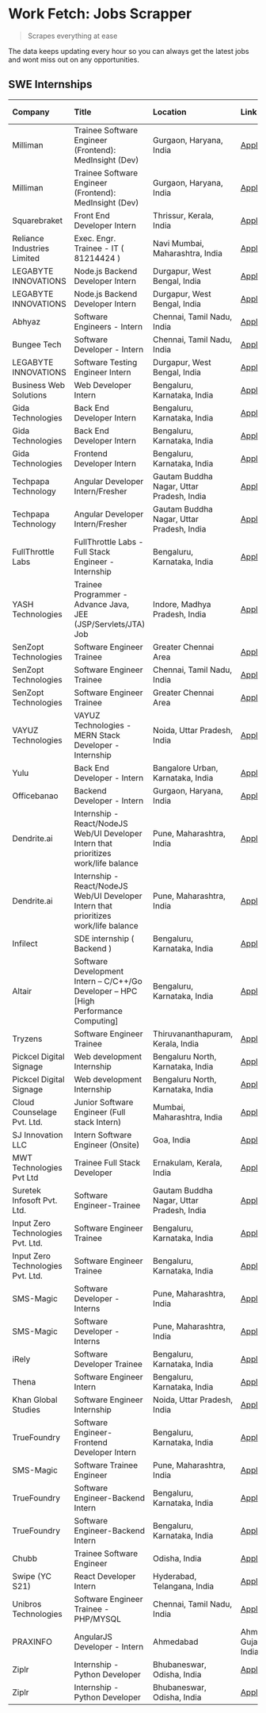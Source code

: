 # Work Fetch: Jobs Scrapper
> Scrapes everything at ease

The data keeps updating every hour so you can always get the latest jobs and wont miss out on any opportunities.

## SWE Internships
<!--START_SECTION:workfetch-->
| Company                           | Title                                                                                | Location                                  | Link                                                                                                                                                                                                                                                                                                             | Date Posted   |
|:----------------------------------|:-------------------------------------------------------------------------------------|:------------------------------------------|:-----------------------------------------------------------------------------------------------------------------------------------------------------------------------------------------------------------------------------------------------------------------------------------------------------------------|:--------------|
| Milliman                          | Trainee Software Engineer (Frontend): MedInsight (Dev)                               | Gurgaon, Haryana, India                   | [Apply](https://in.linkedin.com/jobs/view/trainee-software-engineer-frontend-medinsight-dev-at-milliman-3792874280?position=31&pageNum=0&refId=eNkcn%2B3qDa%2BHAAvPORMwfA%3D%3D&trackingId=jBRLNJkzBYXPuwB8qs5fCQ%3D%3D&trk=public_jobs_jserp-result_search-card)                                                | 2024-03-01    |
| Milliman                          | Trainee Software Engineer (Frontend): MedInsight (Dev)                               | Gurgaon, Haryana, India                   | [Apply](https://in.linkedin.com/jobs/view/trainee-software-engineer-frontend-medinsight-dev-at-milliman-3792874280?position=6&pageNum=2&refId=EiFD8QhQR2U5%2F34elFOByA%3D%3D&trackingId=xwPxqlmWCI1evSRPThK%2Bzw%3D%3D&trk=public_jobs_jserp-result_search-card)                                                 | 2024-03-01    |
| Squarebraket                      | Front End Developer Intern                                                           | Thrissur, Kerala, India                   | [Apply](https://in.linkedin.com/jobs/view/front-end-developer-intern-at-squarebraket-3838541191?position=18&pageNum=0&refId=eNkcn%2B3qDa%2BHAAvPORMwfA%3D%3D&trackingId=J0n1VFwvbG7UDl5Dz3ek5Q%3D%3D&trk=public_jobs_jserp-result_search-card)                                                                   | 2024-02-29    |
| Reliance Industries Limited       | Exec. Engr. Trainee - IT ( 81214424 )                                                | Navi Mumbai, Maharashtra, India           | [Apply](https://in.linkedin.com/jobs/view/exec-engr-trainee-it-81214424-at-reliance-industries-limited-3842850941?position=45&pageNum=0&refId=eNkcn%2B3qDa%2BHAAvPORMwfA%3D%3D&trackingId=wZu04ofdCi29SABcFbUtsQ%3D%3D&trk=public_jobs_jserp-result_search-card)                                                 | 2024-02-29    |
| LEGABYTE INNOVATIONS              | Node.js Backend Developer Intern                                                     | Durgapur, West Bengal, India              | [Apply](https://in.linkedin.com/jobs/view/node-js-backend-developer-intern-at-legabyte-innovations-3842647664?position=57&pageNum=0&refId=eNkcn%2B3qDa%2BHAAvPORMwfA%3D%3D&trackingId=2WZBA4i%2Fh4rnBVv%2B9J%2BBAQ%3D%3D&trk=public_jobs_jserp-result_search-card)                                               | 2024-02-29    |
| LEGABYTE INNOVATIONS              | Node.js Backend Developer Intern                                                     | Durgapur, West Bengal, India              | [Apply](https://in.linkedin.com/jobs/view/node-js-backend-developer-intern-at-legabyte-innovations-3842647664?position=7&pageNum=5&refId=5Mz%2BsRpUyr76xqRP%2BxsNRg%3D%3D&trackingId=rQ%2FPz4Z8LqW4CNdnF1v3bQ%3D%3D&trk=public_jobs_jserp-result_search-card)                                                    | 2024-02-29    |
| Abhyaz                            | Software Engineers - Intern                                                          | Chennai, Tamil Nadu, India                | [Apply](https://in.linkedin.com/jobs/view/software-engineers-intern-at-abhyaz-3842331306?position=23&pageNum=0&refId=eNkcn%2B3qDa%2BHAAvPORMwfA%3D%3D&trackingId=aiGP3UvQgYmCs0eX3z%2F1EQ%3D%3D&trk=public_jobs_jserp-result_search-card)                                                                        | 2024-02-28    |
| Bungee Tech                       | Software Developer - Intern                                                          | Chennai, Tamil Nadu, India                | [Apply](https://in.linkedin.com/jobs/view/software-developer-intern-at-bungee-tech-3842220746?position=37&pageNum=0&refId=eNkcn%2B3qDa%2BHAAvPORMwfA%3D%3D&trackingId=xRtHoB%2BYYflQaXH2yKDQkQ%3D%3D&trk=public_jobs_jserp-result_search-card)                                                                   | 2024-02-28    |
| LEGABYTE INNOVATIONS              | Software Testing Engineer Intern                                                     | Durgapur, West Bengal, India              | [Apply](https://in.linkedin.com/jobs/view/software-testing-engineer-intern-at-legabyte-innovations-3841909855?position=2&pageNum=7&refId=9%2FGpu4ioaEqs0LFv4cyvMQ%3D%3D&trackingId=mLRANzMXGg2inExKU6YeFQ%3D%3D&trk=public_jobs_jserp-result_search-card)                                                        | 2024-02-28    |
| Business Web Solutions            | Web Developer Intern                                                                 | Bengaluru, Karnataka, India               | [Apply](https://in.linkedin.com/jobs/view/web-developer-intern-at-business-web-solutions-3839906144?position=16&pageNum=0&refId=eNkcn%2B3qDa%2BHAAvPORMwfA%3D%3D&trackingId=NTh4yi5s9ClmHr2tma0jLA%3D%3D&trk=public_jobs_jserp-result_search-card)                                                               | 2024-02-26    |
| Gida Technologies                 | Back End Developer Intern                                                            | Bengaluru, Karnataka, India               | [Apply](https://in.linkedin.com/jobs/view/back-end-developer-intern-at-gida-technologies-3836849295?position=52&pageNum=0&refId=eNkcn%2B3qDa%2BHAAvPORMwfA%3D%3D&trackingId=MOAm93DsLVwG3fqdP6bwog%3D%3D&trk=public_jobs_jserp-result_search-card)                                                               | 2024-02-23    |
| Gida Technologies                 | Back End Developer Intern                                                            | Bengaluru, Karnataka, India               | [Apply](https://in.linkedin.com/jobs/view/back-end-developer-intern-at-gida-technologies-3836849295?position=2&pageNum=5&refId=5Mz%2BsRpUyr76xqRP%2BxsNRg%3D%3D&trackingId=FSWcZ%2FEHx1cW5fmCnTnolg%3D%3D&trk=public_jobs_jserp-result_search-card)                                                              | 2024-02-23    |
| Gida Technologies                 | Frontend Developer Intern                                                            | Bengaluru, Karnataka, India               | [Apply](https://in.linkedin.com/jobs/view/frontend-developer-intern-at-gida-technologies-3836040945?position=14&pageNum=0&refId=eNkcn%2B3qDa%2BHAAvPORMwfA%3D%3D&trackingId=28TlNnzSFVIOswPafvCBUQ%3D%3D&trk=public_jobs_jserp-result_search-card)                                                               | 2024-02-21    |
| Techpapa Technology               | Angular Developer Intern/Fresher                                                     | Gautam Buddha Nagar, Uttar Pradesh, India | [Apply](https://in.linkedin.com/jobs/view/angular-developer-intern-fresher-at-techpapa-technology-3834305862?position=51&pageNum=0&refId=eNkcn%2B3qDa%2BHAAvPORMwfA%3D%3D&trackingId=3rh5uDv72knzHBRG3148yQ%3D%3D&trk=public_jobs_jserp-result_search-card)                                                      | 2024-02-20    |
| Techpapa Technology               | Angular Developer Intern/Fresher                                                     | Gautam Buddha Nagar, Uttar Pradesh, India | [Apply](https://in.linkedin.com/jobs/view/angular-developer-intern-fresher-at-techpapa-technology-3834305862?position=1&pageNum=5&refId=5Mz%2BsRpUyr76xqRP%2BxsNRg%3D%3D&trackingId=fFDEET%2BVxJglFNWboNkRIg%3D%3D&trk=public_jobs_jserp-result_search-card)                                                     | 2024-02-20    |
| FullThrottle Labs                 | FullThrottle Labs - Full Stack Engineer - Internship                                 | Bengaluru, Karnataka, India               | [Apply](https://in.linkedin.com/jobs/view/fullthrottle-labs-full-stack-engineer-internship-at-fullthrottle-labs-3829636016?position=49&pageNum=0&refId=eNkcn%2B3qDa%2BHAAvPORMwfA%3D%3D&trackingId=Hm7YTcrkTrsv7A8I1%2B%2FnZA%3D%3D&trk=public_jobs_jserp-result_search-card)                                    | 2024-02-17    |
| YASH Technologies                 | Trainee Programmer - Advance Java, JEE (JSP/Servlets/JTA) Job                        | Indore, Madhya Pradesh, India             | [Apply](https://in.linkedin.com/jobs/view/trainee-programmer-advance-java-jee-jsp-servlets-jta-job-at-yash-technologies-3811759183?position=12&pageNum=0&refId=eNkcn%2B3qDa%2BHAAvPORMwfA%3D%3D&trackingId=mHgV3ep8JqxfN7C3OV1t2Q%3D%3D&trk=public_jobs_jserp-result_search-card)                                | 2024-02-13    |
| SenZopt Technologies              | Software Engineer Trainee                                                            | Greater Chennai Area                      | [Apply](https://in.linkedin.com/jobs/view/software-engineer-trainee-at-senzopt-technologies-3827688781?position=33&pageNum=0&refId=eNkcn%2B3qDa%2BHAAvPORMwfA%3D%3D&trackingId=7bv2TSp3c%2FqpsF4KCbVdeg%3D%3D&trk=public_jobs_jserp-result_search-card)                                                          | 2024-02-12    |
| SenZopt Technologies              | Software Engineer Trainee                                                            | Chennai, Tamil Nadu, India                | [Apply](https://in.linkedin.com/jobs/view/software-engineer-trainee-at-senzopt-technologies-3827686880?position=44&pageNum=0&refId=eNkcn%2B3qDa%2BHAAvPORMwfA%3D%3D&trackingId=iICC2shm%2F8em0V8UYuilcw%3D%3D&trk=public_jobs_jserp-result_search-card)                                                          | 2024-02-12    |
| SenZopt Technologies              | Software Engineer Trainee                                                            | Greater Chennai Area                      | [Apply](https://in.linkedin.com/jobs/view/software-engineer-trainee-at-senzopt-technologies-3827688781?position=8&pageNum=2&refId=EiFD8QhQR2U5%2F34elFOByA%3D%3D&trackingId=yTqOIQUvksNViG%2FMvU0D5Q%3D%3D&trk=public_jobs_jserp-result_search-card)                                                             | 2024-02-12    |
| VAYUZ Technologies                | VAYUZ Technologies - MERN Stack Developer - Internship                               | Noida, Uttar Pradesh, India               | [Apply](https://in.linkedin.com/jobs/view/vayuz-technologies-mern-stack-developer-internship-at-vayuz-technologies-3822619356?position=50&pageNum=0&refId=eNkcn%2B3qDa%2BHAAvPORMwfA%3D%3D&trackingId=6e2EpY2bkuW1xdvss4O1iA%3D%3D&trk=public_jobs_jserp-result_search-card)                                     | 2024-02-10    |
| Yulu                              | Back End Developer - Intern                                                          | Bangalore Urban, Karnataka, India         | [Apply](https://in.linkedin.com/jobs/view/back-end-developer-intern-at-yulu-3821682220?position=6&pageNum=0&refId=eNkcn%2B3qDa%2BHAAvPORMwfA%3D%3D&trackingId=ama2Gekx0MnpkVs01iELjA%3D%3D&trk=public_jobs_jserp-result_search-card)                                                                             | 2024-02-04    |
| Officebanao                       | Backend Developer - Intern                                                           | Gurgaon, Haryana, India                   | [Apply](https://in.linkedin.com/jobs/view/backend-developer-intern-at-officebanao-3814263731?position=20&pageNum=0&refId=eNkcn%2B3qDa%2BHAAvPORMwfA%3D%3D&trackingId=T27LlOm%2B1RzJoewmglTs5g%3D%3D&trk=public_jobs_jserp-result_search-card)                                                                    | 2024-01-31    |
| Dendrite.ai                       | Internship - React/NodeJS Web/UI Developer Intern that prioritizes work/life balance | Pune, Maharashtra, India                  | [Apply](https://in.linkedin.com/jobs/view/internship-react-nodejs-web-ui-developer-intern-that-prioritizes-work-life-balance-at-dendrite-ai-3818948068?position=29&pageNum=0&refId=eNkcn%2B3qDa%2BHAAvPORMwfA%3D%3D&trackingId=7TyKNI9aR%2Ftj6ouZLCT%2BZg%3D%3D&trk=public_jobs_jserp-result_search-card)        | 2024-01-31    |
| Dendrite.ai                       | Internship - React/NodeJS Web/UI Developer Intern that prioritizes work/life balance | Pune, Maharashtra, India                  | [Apply](https://in.linkedin.com/jobs/view/internship-react-nodejs-web-ui-developer-intern-that-prioritizes-work-life-balance-at-dendrite-ai-3818948068?position=4&pageNum=2&refId=EiFD8QhQR2U5%2F34elFOByA%3D%3D&trackingId=u2pqbwutctdLSlxd2ubLyA%3D%3D&trk=public_jobs_jserp-result_search-card)               | 2024-01-31    |
| Infilect                          | SDE internship ( Backend )                                                           | Bengaluru, Karnataka, India               | [Apply](https://in.linkedin.com/jobs/view/sde-internship-backend-at-infilect-3815120558?position=21&pageNum=0&refId=eNkcn%2B3qDa%2BHAAvPORMwfA%3D%3D&trackingId=w4weIgp54C6vYfsecsRxlA%3D%3D&trk=public_jobs_jserp-result_search-card)                                                                           | 2024-01-25    |
| Altair                            | Software Development Intern – C/C++/Go Developer – HPC [High Performance Computing]  | Bengaluru, Karnataka, India               | [Apply](https://in.linkedin.com/jobs/view/software-development-intern-%E2%80%93-c-c%2B%2B-go-developer-%E2%80%93-hpc-high-performance-computing-at-altair-3809167074?position=5&pageNum=7&refId=9%2FGpu4ioaEqs0LFv4cyvMQ%3D%3D&trackingId=vj4LSgE4NZB1vGNIVcYLHQ%3D%3D&trk=public_jobs_jserp-result_search-card) | 2024-01-19    |
| Tryzens                           | Software Engineer Trainee                                                            | Thiruvananthapuram, Kerala, India         | [Apply](https://in.linkedin.com/jobs/view/software-engineer-trainee-at-tryzens-3809363491?position=38&pageNum=0&refId=eNkcn%2B3qDa%2BHAAvPORMwfA%3D%3D&trackingId=CwLXzkrqYkScZqASAXaG9Q%3D%3D&trk=public_jobs_jserp-result_search-card)                                                                         | 2024-01-18    |
| Pickcel Digital Signage           | Web development Internship                                                           | Bengaluru North, Karnataka, India         | [Apply](https://in.linkedin.com/jobs/view/web-development-internship-at-pickcel-digital-signage-3826062393?position=55&pageNum=0&refId=eNkcn%2B3qDa%2BHAAvPORMwfA%3D%3D&trackingId=aLy%2FKI2QZAgXWk1N6sOLFQ%3D%3D&trk=public_jobs_jserp-result_search-card)                                                      | 2024-01-15    |
| Pickcel Digital Signage           | Web development Internship                                                           | Bengaluru North, Karnataka, India         | [Apply](https://in.linkedin.com/jobs/view/web-development-internship-at-pickcel-digital-signage-3826062393?position=5&pageNum=5&refId=5Mz%2BsRpUyr76xqRP%2BxsNRg%3D%3D&trackingId=401HoP5CdnYJoPDKxqAwuQ%3D%3D&trk=public_jobs_jserp-result_search-card)                                                         | 2024-01-15    |
| Cloud Counselage Pvt. Ltd.        | Junior Software Engineer (Full stack Intern)                                         | Mumbai, Maharashtra, India                | [Apply](https://in.linkedin.com/jobs/view/junior-software-engineer-full-stack-intern-at-cloud-counselage-pvt-ltd-3803132814?position=22&pageNum=0&refId=eNkcn%2B3qDa%2BHAAvPORMwfA%3D%3D&trackingId=H5Dpx7Br36dYXfZ0pWhNtA%3D%3D&trk=public_jobs_jserp-result_search-card)                                       | 2024-01-11    |
| SJ Innovation LLC                 | Intern Software Engineer (Onsite)                                                    | Goa, India                                | [Apply](https://in.linkedin.com/jobs/view/intern-software-engineer-onsite-at-sj-innovation-llc-3799959011?position=42&pageNum=0&refId=eNkcn%2B3qDa%2BHAAvPORMwfA%3D%3D&trackingId=z2aaUGb4nOcpyz7uOiIq1A%3D%3D&trk=public_jobs_jserp-result_search-card)                                                         | 2024-01-11    |
| MWT Technologies Pvt Ltd          | Trainee Full Stack Developer                                                         | Ernakulam, Kerala, India                  | [Apply](https://in.linkedin.com/jobs/view/trainee-full-stack-developer-at-mwt-technologies-pvt-ltd-3800921715?position=3&pageNum=0&refId=eNkcn%2B3qDa%2BHAAvPORMwfA%3D%3D&trackingId=rsNAI3Zsz%2BJkRtNoBfDfTw%3D%3D&trk=public_jobs_jserp-result_search-card)                                                    | 2024-01-09    |
| Suretek Infosoft Pvt. Ltd.        | Software Engineer-Trainee                                                            | Gautam Buddha Nagar, Uttar Pradesh, India | [Apply](https://in.linkedin.com/jobs/view/software-engineer-trainee-at-suretek-infosoft-pvt-ltd-3800934643?position=13&pageNum=0&refId=eNkcn%2B3qDa%2BHAAvPORMwfA%3D%3D&trackingId=7BnI5ZeiwYSgk81Kz45XZQ%3D%3D&trk=public_jobs_jserp-result_search-card)                                                        | 2024-01-09    |
| Input Zero Technologies Pvt. Ltd. | Software Engineer Trainee                                                            | Bengaluru, Karnataka, India               | [Apply](https://in.linkedin.com/jobs/view/software-engineer-trainee-at-input-zero-technologies-pvt-ltd-3800927643?position=32&pageNum=0&refId=eNkcn%2B3qDa%2BHAAvPORMwfA%3D%3D&trackingId=r4nGN3STavR%2FUw6C9Fv0NA%3D%3D&trk=public_jobs_jserp-result_search-card)                                               | 2024-01-09    |
| Input Zero Technologies Pvt. Ltd. | Software Engineer Trainee                                                            | Bengaluru, Karnataka, India               | [Apply](https://in.linkedin.com/jobs/view/software-engineer-trainee-at-input-zero-technologies-pvt-ltd-3800927643?position=7&pageNum=2&refId=EiFD8QhQR2U5%2F34elFOByA%3D%3D&trackingId=pKxJqjo%2Bf6%2BUgfr0%2BzEjew%3D%3D&trk=public_jobs_jserp-result_search-card)                                              | 2024-01-09    |
| SMS-Magic                         | Software Developer -Interns                                                          | Pune, Maharashtra, India                  | [Apply](https://in.linkedin.com/jobs/view/software-developer-interns-at-sms-magic-3799485343?position=34&pageNum=0&refId=eNkcn%2B3qDa%2BHAAvPORMwfA%3D%3D&trackingId=z8q6%2BLIhWRx%2FTzHbo9LLXQ%3D%3D&trk=public_jobs_jserp-result_search-card)                                                                  | 2024-01-05    |
| SMS-Magic                         | Software Developer -Interns                                                          | Pune, Maharashtra, India                  | [Apply](https://in.linkedin.com/jobs/view/software-developer-interns-at-sms-magic-3799485343?position=9&pageNum=2&refId=EiFD8QhQR2U5%2F34elFOByA%3D%3D&trackingId=Y35XlUy1uS5wegOdfcnljg%3D%3D&trk=public_jobs_jserp-result_search-card)                                                                         | 2024-01-05    |
| iRely                             | Software Developer Trainee                                                           | Bengaluru, Karnataka, India               | [Apply](https://in.linkedin.com/jobs/view/software-developer-trainee-at-irely-3801577534?position=8&pageNum=0&refId=eNkcn%2B3qDa%2BHAAvPORMwfA%3D%3D&trackingId=LnbIvqT0S4KyKu4TnFDRtw%3D%3D&trk=public_jobs_jserp-result_search-card)                                                                           | 2023-12-22    |
| Thena                             | Software Engineer Intern                                                             | Bengaluru, Karnataka, India               | [Apply](https://in.linkedin.com/jobs/view/software-engineer-intern-at-thena-3778731751?position=10&pageNum=0&refId=eNkcn%2B3qDa%2BHAAvPORMwfA%3D%3D&trackingId=sz11%2BhSHV%2FjGbP5aKr8aSA%3D%3D&trk=public_jobs_jserp-result_search-card)                                                                        | 2023-12-05    |
| Khan Global Studies               | Software Engineer Internship                                                         | Noida, Uttar Pradesh, India               | [Apply](https://in.linkedin.com/jobs/view/software-engineer-internship-at-khan-global-studies-3766942197?position=47&pageNum=0&refId=eNkcn%2B3qDa%2BHAAvPORMwfA%3D%3D&trackingId=PqvVKJrLVS6xkj1dRwqc4A%3D%3D&trk=public_jobs_jserp-result_search-card)                                                          | 2023-11-27    |
| TrueFoundry                       | Software Engineer- Frontend Developer Intern                                         | Bengaluru, Karnataka, India               | [Apply](https://in.linkedin.com/jobs/view/software-engineer-frontend-developer-intern-at-truefoundry-3790095058?position=9&pageNum=0&refId=eNkcn%2B3qDa%2BHAAvPORMwfA%3D%3D&trackingId=i%2FQ6GKOiVkCR18RfUfBxtg%3D%3D&trk=public_jobs_jserp-result_search-card)                                                  | 2023-11-24    |
| SMS-Magic                         | Software Trainee Engineer                                                            | Pune, Maharashtra, India                  | [Apply](https://in.linkedin.com/jobs/view/software-trainee-engineer-at-sms-magic-3761409781?position=24&pageNum=0&refId=eNkcn%2B3qDa%2BHAAvPORMwfA%3D%3D&trackingId=8hXAOsyCuLaR6WCXC2IsMQ%3D%3D&trk=public_jobs_jserp-result_search-card)                                                                       | 2023-11-16    |
| TrueFoundry                       | Software Engineer-Backend Intern                                                     | Bengaluru, Karnataka, India               | [Apply](https://in.linkedin.com/jobs/view/software-engineer-backend-intern-at-truefoundry-3779508170?position=28&pageNum=0&refId=eNkcn%2B3qDa%2BHAAvPORMwfA%3D%3D&trackingId=q9YHUhmCQUvLGbOVCtcvPg%3D%3D&trk=public_jobs_jserp-result_search-card)                                                              | 2023-11-10    |
| TrueFoundry                       | Software Engineer-Backend Intern                                                     | Bengaluru, Karnataka, India               | [Apply](https://in.linkedin.com/jobs/view/software-engineer-backend-intern-at-truefoundry-3779508170?position=3&pageNum=2&refId=EiFD8QhQR2U5%2F34elFOByA%3D%3D&trackingId=DkEnRoKZPLRsUUYhrL0QRQ%3D%3D&trk=public_jobs_jserp-result_search-card)                                                                 | 2023-11-10    |
| Chubb                             | Trainee Software Engineer                                                            | Odisha, India                             | [Apply](https://in.linkedin.com/jobs/view/trainee-software-engineer-at-chubb-3756335100?position=8&pageNum=7&refId=9%2FGpu4ioaEqs0LFv4cyvMQ%3D%3D&trackingId=j092SUma2eyhP19cD8lfXQ%3D%3D&trk=public_jobs_jserp-result_search-card)                                                                              | 2023-11-02    |
| Swipe (YC S21)                    | React Developer Intern                                                               | Hyderabad, Telangana, India               | [Apply](https://in.linkedin.com/jobs/view/react-developer-intern-at-swipe-yc-s21-3737600089?position=11&pageNum=0&refId=eNkcn%2B3qDa%2BHAAvPORMwfA%3D%3D&trackingId=joLqutcDFZq%2BtHI64y%2F1AA%3D%3D&trk=public_jobs_jserp-result_search-card)                                                                   | 2023-10-13    |
| Unibros Technologies              | Software Engineer Trainee - PHP/MYSQL                                                | Chennai, Tamil Nadu, India                | [Apply](https://in.linkedin.com/jobs/view/software-engineer-trainee-php-mysql-at-unibros-technologies-3656599241?position=36&pageNum=0&refId=eNkcn%2B3qDa%2BHAAvPORMwfA%3D%3D&trackingId=NXth42ROjJNsdTq21Jh0Tw%3D%3D&trk=public_jobs_jserp-result_search-card)                                                  | 2023-06-12    |
| PRAXINFO                          | AngularJS Developer - Intern | Ahmedabad                                             | Ahmedabad, Gujarat, India                 | [Apply](https://in.linkedin.com/jobs/view/angularjs-developer-intern-ahmedabad-at-praxinfo-3656594961?position=3&pageNum=7&refId=9%2FGpu4ioaEqs0LFv4cyvMQ%3D%3D&trackingId=vMWgWGKZvjVUuZ2hiMph0Q%3D%3D&trk=public_jobs_jserp-result_search-card)                                                                | 2023-06-12    |
| Ziplr                             | Internship - Python Developer                                                        | Bhubaneswar, Odisha, India                | [Apply](https://in.linkedin.com/jobs/view/internship-python-developer-at-ziplr-3645677592?position=56&pageNum=0&refId=eNkcn%2B3qDa%2BHAAvPORMwfA%3D%3D&trackingId=a6ltjfwQ%2FC8u449QArm32A%3D%3D&trk=public_jobs_jserp-result_search-card)                                                                       | 2023-06-02    |
| Ziplr                             | Internship - Python Developer                                                        | Bhubaneswar, Odisha, India                | [Apply](https://in.linkedin.com/jobs/view/internship-python-developer-at-ziplr-3645677592?position=6&pageNum=5&refId=5Mz%2BsRpUyr76xqRP%2BxsNRg%3D%3D&trackingId=wVySPk9HGRu5pzxEHD1Alw%3D%3D&trk=public_jobs_jserp-result_search-card)                                                                          | 2023-06-02    |
<!--END_SECTION:workfetch-->
